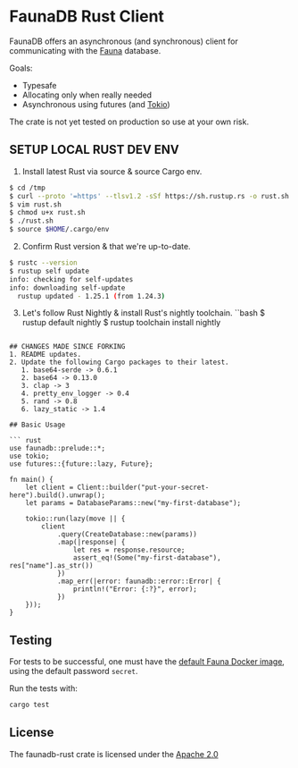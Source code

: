 # FaunaDB Rust Client

FaunaDB offers an asynchronous (and synchronous) client for communicating with
the [Fauna](https://fauna.com) database.

Goals:

- Typesafe
- Allocating only when really needed
- Asynchronous using futures (and [Tokio](https://tokio.rs))

The crate is not yet tested on production so use at your own risk.

## SETUP LOCAL RUST DEV ENV
1. Install latest Rust via source & source Cargo env.
```bash
$ cd /tmp
$ curl --proto '=https' --tlsv1.2 -sSf https://sh.rustup.rs -o rust.sh
$ vim rust.sh
$ chmod u+x rust.sh
$ ./rust.sh
$ source $HOME/.cargo/env
```

2. Confirm Rust version & that we're up-to-date.
```bash
$ rustc --version
$ rustup self update
info: checking for self-updates
info: downloading self-update
  rustup updated - 1.25.1 (from 1.24.3)
```

3. Let's follow Rust Nightly & install Rust's nightly toolchain.
``bash
$ rustup default nightly
$ rustup toolchain install nightly
```

## CHANGES MADE SINCE FORKING
1. README updates.
2. Update the following Cargo packages to their latest.
   1. base64-serde -> 0.6.1
   2. base64 -> 0.13.0
   3. clap -> 3
   4. pretty_env_logger -> 0.4
   5. rand -> 0.8
   6. lazy_static -> 1.4

## Basic Usage

``` rust
use faunadb::prelude::*;
use tokio;
use futures::{future::lazy, Future};

fn main() {
    let client = Client::builder("put-your-secret-here").build().unwrap();
    let params = DatabaseParams::new("my-first-database");

    tokio::run(lazy(move || {
        client
            .query(CreateDatabase::new(params))
            .map(|response| {
                let res = response.resource;
                assert_eq!(Some("my-first-database"), res["name"].as_str())
            })
            .map_err(|error: faunadb::error::Error| {
                println!("Error: {:?}", error);
            })
    }));
}
```

## Testing

For tests to be successful, one must have the [default Fauna Docker
image](https://github.com/fauna/faunadb-docker), using the default password
`secret`.

Run the tests with:

``` bash
cargo test
```

## License

The faunadb-rust crate is licensed under the [Apache 2.0](./LICENSE)
